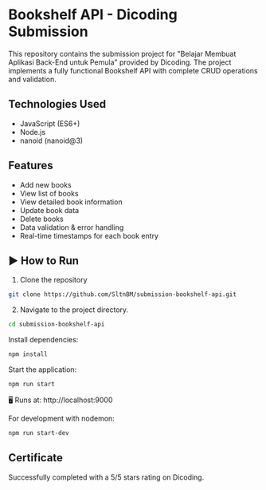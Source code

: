 # Bookshelf API - Dicoding Submission
This repository contains the submission project for "Belajar Membuat Aplikasi Back-End untuk Pemula" provided by Dicoding.
The project implements a fully functional Bookshelf API with complete CRUD operations and validation.

## Technologies Used
- JavaScript (ES6+)
- Node.js
- nanoid (nanoid@3)

## Features
- Add new books
- View list of books
- View detailed book information
- Update book data
- Delete books
- Data validation & error handling
- Real-time timestamps for each book entry

## ▶️ How to Run
1. Clone the repository
```bash
git clone https://github.com/SltnBM/submission-bookshelf-api.git
```
2.  Navigate to the project directory.
```bash
cd submission-bookshelf-api
```

Install dependencies:
```bash
npm install
```
Start the application:

```bash
npm run start
```

🖥️ Runs at: http://localhost:9000

For development with nodemon:
```bash
npm run start-dev
```

## Certificate
Successfully completed with a 5/5 stars rating on Dicoding.